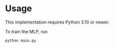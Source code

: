 # Usage

This implementation requires Python 3.10 or newer.

To train the MLP, run

```bash
python main.py
```
